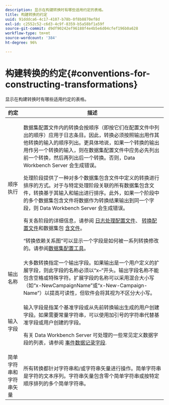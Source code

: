 ```yaml
---
description: 显示在构建转换时有哪些适用约定的表格。
title: 构建转换的约定
uuid: 91dddca6-4c17-4107-b78b-0f8b8870ef8d
exl-id: c2552c52-c6d3-4c9f-8359-b5a58bf1a59f
source-git-commit: d9df90242ef96188f4e4b5e6d04cfef196b0a628
workflow-type: tm+mt
source-wordcount: '384'
ht-degree: 96%

---
```


# 构建转换的约定{#conventions-for-constructing-transformations}

显示在构建转换时有哪些适用约定的表格。

<table id="table_BEB0F6C416D144B5A2DD3D1A21613B21"> 
 <thead> 
  <tr> 
   <th colname="col1" class="entry"> 约定 </th> 
   <th colname="col2" class="entry"> 描述 </th> 
  </tr> 
 </thead>
 <tbody> 
  <tr> 
   <td colname="col1"> 顺序执行 </td> 
   <td colname="col2"> <p>数据集配置文件内的转换会按顺序（即按它们在配置文件中列出的顺序）应用于日志条目。因此，转换必须按照输出用作其他转换的输入的顺序列出。更具体地说，如果一个转换的输出用作另一个转换的输入，则在数据集配置文件中应务必先列出前一个转换，然后再列出后一个转换。否则，Data Workbench Server 会生成错误。 </p> <p> 处理阶段提供了一种对多个数据集包含文件中定义的转换进行排序的方式。对于与特定处理阶段关联的所有数据集包含文件，转换基于其输入和输出进行排序。此外，如果一个阶段中的多个数据集包含文件将数据作为转换结果输出到同一个字段，则 Data Workbench Server 会生成错误。 </p> <p> 有关各阶段的详细信息，请参阅  <a href="../../../home/c-dataset-const-proc/c-log-proc-config-file/c-abt-log-proc-config-file.md"> 日志处理配置文件</a>、 <a href="../../../home/c-dataset-const-proc/c-trans-config-file/c-abt-trans-config-file.md"> 转换配置文件</a>和数据集包 <a href="../../../home/c-dataset-const-proc/c-dataset-inc-files/c-abt-dataset-inc-files.md"> 含文件</a>。 </p> <p>“<span class="wintitle">转换依赖关系图</span>”可以显示一个字段是如何被一系列转换修改的。请参阅<a href="../../../home/c-dataset-const-proc/c-dataset-config-tools/c-dataset-config-tools.md">数据集配置工具</a>。 </p> </td> 
  </tr> 
  <tr> 
   <td colname="col1"> 输出名称 </td> 
   <td colname="col2"> 大多数转换指定一个输出字段。如果输出是一个用户定义的扩展字段，则此字段的名称必须以“x–”开头。输出字段名称不能包含空格或特殊字符。扩展字段的名称可以采用混合大小写（如“x-NewCampaignName”或“x-New-Campaign-Name”）以提高可读性，但软件会将其视为不区分大小写。 </td> 
  </tr> 
  <tr> 
   <td colname="col1"> 输入字段 </td> 
   <td colname="col2"> <p>输入字段是指某个基准字段或从先前转换输出生成的用户创建字段。如果需要常量字符串，可以使用加引号的字符串代替基准字段或用户创建的字段。 </p> <p> 有关 Data Workbench Server 可处理的一些常见定义数据字段的列表，请参阅 <a href="../../../home/c-dataset-const-proc/c-ev-data-rec-fields.md"> 事件数据记录字段</a>. </p> </td> 
  </tr> 
  <tr> 
   <td colname="col1"> 简单字符串和字符串矢量 </td> 
   <td colname="col2"> 所有转换都针对字符串和/或字符串矢量进行操作。简单字符串是字符的文本序列。字符串矢量包含零个简单字符串或按特定顺序排列的多个简单字符串。 </td> 
  </tr> 
 </tbody> 
</table>
